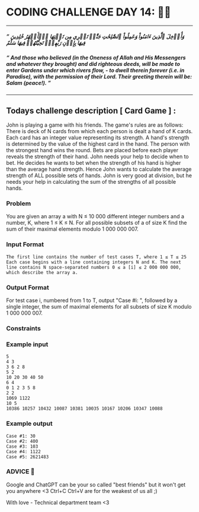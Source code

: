 # CODING CHALLENGE DAY 14: 🌙✨

---

##### ” وَأُدۡخِلَ ٱلَّذِينَ ءَامَنُواْ وَعَمِلُواْ ٱلصَّٰلِحَٰتِ جَنَّٰتٖ تَجۡرِي مِن تَحۡتِهَا ٱلۡأَنۡهَٰرُ خَٰلِدِينَ فِيهَا بِإِذۡنِ رَبِّهِمۡۖ تَحِيَّتُهُمۡ فِيهَا سَلَٰمٌ

##### “ And those who believed (in the Oneness of Allah and His Messengers and whatever they brought) and did righteous deeds, will be made to enter Gardens under which rivers flow, - to dwell therein forever (i.e. in Paradise), with the permission of their Lord. Their greeting therein will be: Salam (peace!). ”

---

##

## Todays challenge description [ Card Game ] :

John is playing a game with his friends. The game's rules are as follows: There is deck of N cards from which each person is dealt a hand of K cards. Each card has an integer value representing its strength. A hand's strength is determined by the value of the highest card in the hand. The person with the strongest hand wins the round. Bets are placed before each player reveals the strength of their hand.
John needs your help to decide when to bet. He decides he wants to bet when the strength of his hand is higher than the average hand strength. Hence John wants to calculate the average strength of ALL possible sets of hands. John is very good at division, but he needs your help in calculating the sum of the strengths of all possible hands.

### Problem

You are given an array a with N ≤ 10 000 different integer numbers and a number, K, where 1 ≤ K ≤ N. For all possible subsets of a of size K find the sum of their maximal elements modulo 1 000 000 007.

### Input Format

    The first line contains the number of test cases T, where 1 ≤ T ≤ 25
    Each case begins with a line containing integers N and K. The next line contains N space-separated numbers 0 ≤ a [i] ≤ 2 000 000 000, which describe the array a.

### Output Format

For test case i, numbered from 1 to T, output "Case #i: ", followed by a single integer, the sum of maximal elements for all subsets of size K modulo 1 000 000 007.

### Constraints

### Example input

    5
    4 3
    3 6 2 8 
    5 2
    10 20 30 40 50 
    6 4
    0 1 2 3 5 8 
    2 2
    1069 1122 
    10 5
    10386 10257 10432 10087 10381 10035 10167 10206 10347 10088 

### Example output

    Case #1: 30
    Case #2: 400
    Case #3: 103
    Case #4: 1122
    Case #5: 2621483


### ADVICE 💖

Google and ChatGPT can be your so called "best friends" but it won't get you anywhere <3 Ctrl+C Ctrl+V are for the weakest of us all ;)

With love - Technical department team <3
